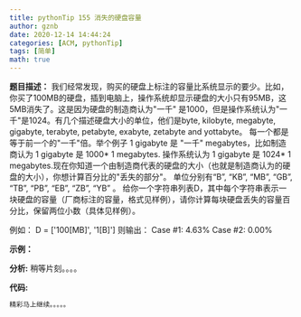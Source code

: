```yaml
---
title: pythonTip 155 消失的硬盘容量
author: gznb
date: 2020-12-14 14:44:24
categories: [ACM, pythonTip]
tags: [简单]
math: true
---
```


**题目描述：**
我们经常发现，购买的硬盘上标注的容量比系统显示的要少。比如，你买了100MB的硬盘，插到电脑上，操作系统却显示硬盘的大小只有95MB，这5MB消失了。这是因为硬盘的制造商认为"一千" 是1000，但是操作系统认为"一千"是1024。有几个描述硬盘大小的单位，他们是byte, kilobyte, megabyte, gigabyte, terabyte, petabyte, exabyte, zetabyte and yottabyte。
每一个都是等于前一个的"一千"倍。举个例子 1 gigabyte 是 "一千" megabytes，比如制造商认为 1 gigabyte 是 1000* 1 megabytes. 操作系统认为 1 gigabyte 是 1024* 1 megabytes.现在你知道一个由制造商代表的硬盘的大小（也就是制造商认为的硬盘的大小），你想计算百分比的"丢失的部分"。
单位分别有“B”, “KB”, “MB”, “GB”, “TB”, “PB”, “EB”, “ZB”, “YB” 。
给你一个字符串列表D，其中每个字符串表示一块硬盘的容量（厂商标注的容量，格式见样例），请你计算每块硬盘丢失的容量百分比，保留两位小数（具体见样例）。

例如：
D = ['100[MB]', '1[B]']
则输出：
Case #1: 4.63%
Case #2: 0.00%

**示例：**


**分析:**
稍等片刻。。。。

**代码:**
```python
精彩马上继续。。。。。
```

